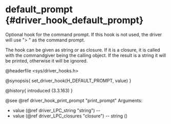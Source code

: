 default_prompt {#driver_hook_default_prompt}
============================================
Optional hook for the command prompt. If this hook is not used, the driver will use "> " as the command prompt.

The hook can be given as string or as closure. If it is a closure, it is called with the commandgiver being the calling object. If the result is a string it will be printed, otherwise it will be ignored.

@headerfile <sys/driver_hooks.h>

@synopsis{
set_driver_hook(H_DEFAULT_PROMPT, value)
}

@history{
introduced (3.3.163)
}

@see @ref driver_hook_print_prompt "print_prompt"
Arguments: 
- value (@ref driver_LPC_string "string") -- <prompt>
- value (@ref driver_LPC_closures "closure") -- string <closure>()
